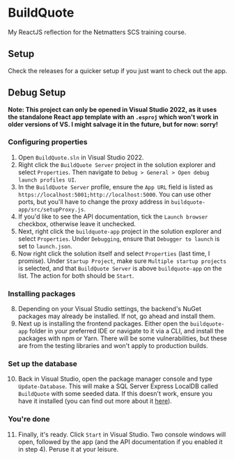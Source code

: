 # BuildQuote
 My ReactJS reflection for the Netmatters SCS training course.

## Setup
Check the releases for a quicker setup if you just want to check out the app.

## Debug Setup
**Note: This project can only be opened in Visual Studio 2022, as it uses the standalone React app template with an `.esproj` which won't work in older versions of VS. I might salvage it in the future, but for now: sorry!**

### Configuring properties
1. Open `BuildQuote.sln` in Visual Studio 2022.
2. Right click the `BuildQuote Server` project in the solution explorer and select `Properties`. Then navigate to `Debug > General > Open debug launch profiles UI`.
3. In the `BuildQuote Server` profile, ensure the `App URL` field is listed as `https://localhost:5001;http://localhost:5000`. You can use other ports, but you'll have to change the proxy address in `buildquote-app/src/setupProxy.js`. 
4. If you'd like to see the API documentation, tick the `Launch browser` checkbox, otherwise leave it unchecked.
5. Next, right click the `buildquote-app` project in the solution explorer and select `Properties`. Under `Debugging`, ensure that `Debugger to launch` is set to `launch.json`.
6. Now right click the solution itself and select `Properties` (last time, I promise). Under `Startup Project`, make sure `Multiple startup projects` is selected, and that `BuildQuote Server` is above `buildquote-app` on the list. The action for both should be `Start`.

### Installing packages
8. Depending on your Visual Studio settings, the backend's NuGet packages may already be installed. If not, go ahead and install them.
9. Next up is installing the frontend packages. Either open the `buildquote-app` folder in your preferred IDE or navigate to it via a CLI, and install the packages with npm or Yarn. There will be some vulnerabilities, but these are from the testing libraries and won't apply to production builds.

### Set up the database
10. Back in Visual Studio, open the package manager console and type `Update-Database`. This will make a SQL Server Express LocalDB called `BuildQuote` with some seeded data. If this doesn't work, ensure you have it installed (you can find out more about it [here](https://docs.microsoft.com/en-us/sql/database-engine/configure-windows/sql-server-express-localdb?view=sql-server-ver15)).

### You're done
11. Finally, it's ready. Click `Start` in Visual Studio. Two console windows will open, followed by the app (and the API documentation if you enabled it in step 4). Peruse it at your leisure.
